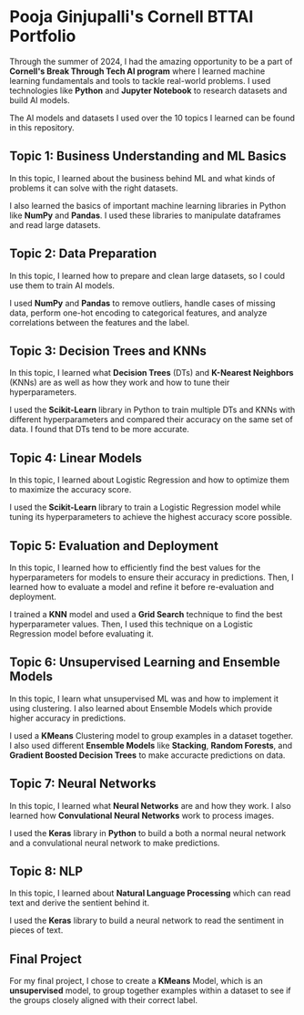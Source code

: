 # Pooja Ginjupalli's Cornell BTTAI Portfolio
Through the summer of 2024, I had the amazing opportunity to be a part of **Cornell's Break Through Tech AI program** where I learned machine learning fundamentals and tools to tackle real-world problems. I used technologies like **Python** and **Jupyter Notebook** to research datasets and build AI models. 

The AI models and datasets I used over the 10 topics I learned can be found in this repository.

## Topic 1: Business Understanding and ML Basics
In this topic, I learned about the business behind ML and what kinds of problems it can solve with the right datasets.

I also learned the basics of important machine learning libraries in Python like **NumPy** and **Pandas**. I used these libraries to manipulate dataframes and read large datasets.

## Topic 2: Data Preparation
In this topic, I learned how to prepare and clean large datasets, so I could use them to train AI models.

I used **NumPy** and **Pandas** to remove outliers, handle cases of missing data, perform one-hot encoding to categorical features, and analyze correlations between the features and the label.

## Topic 3: Decision Trees and KNNs
In this topic, I learned what **Decision Trees** (DTs) and **K-Nearest Neighbors** (KNNs) are as well as how they work and how to tune their hyperparameters.

I used the **Scikit-Learn** library in Python to train multiple DTs and KNNs with different hyperparameters and compared their accuracy on the same set of data. I found that DTs tend to be more accurate.

## Topic 4: Linear Models
In this topic, I learned about Logistic Regression and how to optimize them to maximize the accuracy score.

I used the **Scikit-Learn** library to train a Logistic Regression model while tuning its hyperparameters to achieve the highest accuracy score possible.

## Topic 5: Evaluation and Deployment
In this topic, I learned how to efficiently find the best values for the hyperparameters for models to ensure their accuracy in predictions. Then, I learned how to evaluate a model and refine it before re-evaluation and deployment.

I trained a **KNN** model and used a **Grid Search** technique to find the best hyperparameter values. Then, I used this technique on a Logistic Regression model before evaluating it.

## Topic 6: Unsupervised Learning and Ensemble Models
In this topic, I learn what unsupervised ML was and how to implement it using clustering. I also learned about Ensemble Models which provide higher accuracy in predictions.

I used a **KMeans** Clustering model to group examples in a dataset together. I also used different **Ensemble Models** like **Stacking**, **Random Forests**, and **Gradient Boosted Decision Trees** to make accuracte predictions on data.

## Topic 7: Neural Networks
In this topic, I learned what **Neural Networks** are and how they work. I also learned how **Convulational Neural Networks** work to process images.

I used the **Keras** library in **Python** to build a both a normal neural network and a convulational neural network to make predictions.

## Topic 8: NLP
In this topic, I learned about **Natural Language Processing** which can read text and derive the sentient behind it.

I used the **Keras** library to build a neural network to read the sentiment in pieces of text.

## Final Project
For my final project, I chose to create a **KMeans** Model, which is an **unsupervised** model, to group together examples within a dataset to see if the groups closely aligned with their correct label.